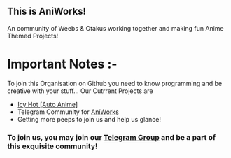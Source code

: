 ## This is AniWorks!

An community of Weebs & Otakus working together and making fun Anime Themed Projects! 

# Important Notes :- 

To join this Organisation on Github you need to know programming and be creative with your stuff... 
Our Cutrrent Projects are 
- [Icy Hot [Auto Anime]](https://t.me/Anime_Region_Ongoing)	
- Telegram Community for [AniWorks](https://t.me/AniWorks) 
- Getting more peeps to join us and help us glance! 

### To join us, you may join our [Telegram Group](https://t.me/Anime_Discussion_Region) and be a part of this exquisite community! 
